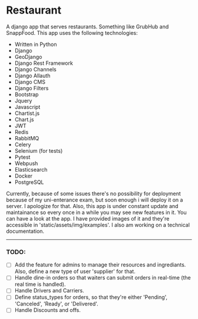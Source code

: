 # Restaurant

A django app that serves restaurants. Something like GrubHub and SnappFood.
This app uses the following technologies:
+ Written in Python
+ Django
+ GeoDjango
+ Django Rest Framework
+ Django Channels
+ Django Allauth
+ Django CMS
+ Django Filters
+ Bootstrap
+ Jquery
+ Javascript
+ Chartist.js
+ Chart.js
+ JWT
+ Redis
+ RabbitMQ
+ Celery
+ Selenium (for tests)
+ Pytest
+ Webpush
+ Elasticsearch
+ Docker
+ PostgreSQL

Currently, because of some issues there's no possibility for deployment because of my uni-enterance exam,
  but soon enough i will deploy it on a server. I apologize for that.
Also, this app is under constant update and maintainance so every once in a while you may see new features in it.
You can have a look at the app. I have provided images of it and they're accessible in 'static/assets/img/examples'.
I also am working on a technical documentation.

---
### TODO:
- [ ] Add the feature for admins to manage their resources and ingrediants. Also, define a new type of user 'supplier' for that.
- [ ] Handle dine-in orders so that waiters can submit orders in real-time (the real time is handled).
- [ ] Handle Drivers and Carriers.
- [ ] Define status_types for orders, so that they're either 'Pending', 'Canceled', 'Ready', or 'Delivered'.
- [ ] Handle Discounts and offs.
